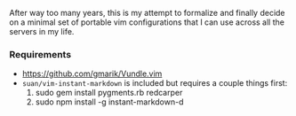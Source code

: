 After way too many years, this is my attempt to formalize and finally decide on a minimal set of portable vim configurations that I can use across all the servers in my life.

### Requirements
 - https://github.com/gmarik/Vundle.vim
 - `suan/vim-instant-markdown` is included but requires a couple things first:
   1. sudo gem install pygments.rb redcarper
   1. sudo npm install -g instant-markdown-d


